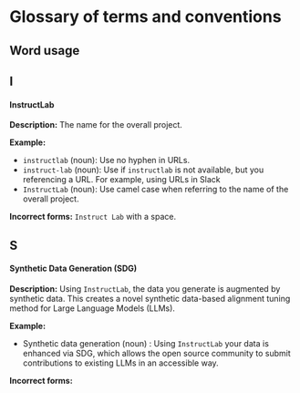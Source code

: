 # Glossary of terms and conventions

## Word usage

## I
  #### InstructLab
  **Description:** The name for the overall project.

**Example:**
* `instructlab` (noun): Use no hyphen in URLs.
* `instruct-lab` (noun): Use if `instructlab` is not available, but you referencing a URL. For example, using URLs in Slack
* `InstructLab` (noun): Use camel case when referring to the name of the overall project.

**Incorrect forms:** `Instruct Lab` with a space.

## S
 #### Synthetic Data Generation (SDG)
 **Description:** Using `InstructLab`, the data you generate is augmented by synthetic data. This creates a novel synthetic data-based alignment tuning method for Large Language Models (LLMs).

**Example:**
* Synthetic data generation (noun) : Using `InstructLab` your data is enhanced via SDG, which allows the open source community to submit contributions to existing LLMs in an accessible way.

**Incorrect forms:**